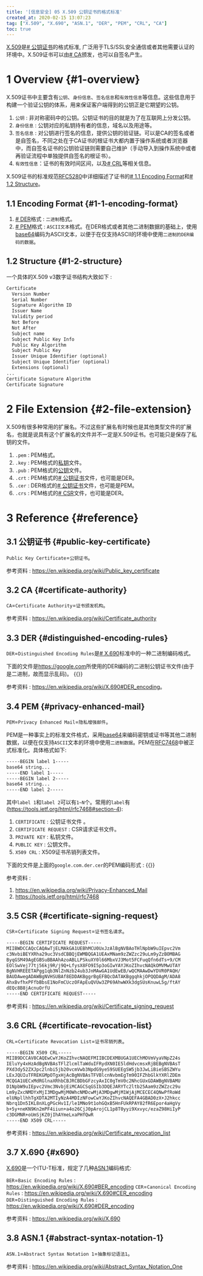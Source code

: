 ```yaml
---
title: '[信息安全] 05 X.509 公钥证书的格式标准'
created_at: 2020-02-15 13:07:23
tag: ["X.509", "X.690", "ASN.1", "DER", "PEM", "CRL", "CA"]
toc: true
---
```


[X.509][X.509]是[# 公钥证书](#public-key-certificate)的格式标准, 广泛用于TLS/SSL安全通信或者其他需要认证的环境中。X.509证书可以由[# CA](#certificate-authority)颁发，也可以自签名产生。

# 1 Overview {#1-overview}

X.509证书中主要含有`公钥`、`身份信息`、`签名信息`和`有效性信息`等信息。这些信息用于构建一个验证公钥的体系，用来保证客户端得到的公钥正是它期望的公钥。

1. `公钥` : 非对称密码中的公钥。公钥证书的目的就是为了在互联网上分发公钥。
2. `身份信息` : 公钥对应的私钥持有者的信息，域名以及用途等。
3. `签名信息` : 对公钥进行签名的信息，提供公钥的验证链。可以是CA的签名或者是自签名，不同之处在于CA证书的根证书大都内置于操作系统或者浏览器中，而自签名证书的公钥验证链则需要自己维护（手动导入到操作系统中或者再验证流程中单独提供自签名的根证书）。
4. `有效性信息`：证书的有效时间区间，以及[# CRL](#certificate-revocation-list)等相关信息。

X.509证书的标准规范[RFC5280][rfc5280]中详细描述了证书的[# 1.1 Encoding Format](#1-1-encoding-format)和[# 1.2 Structure](#1-2-structure)。


## 1.1 Encoding Format {#1-1-encoding-format}

1. [# DER](#distinguished-encoding-rules)格式 : `二进制`格式。
2. [# PEM](#privacy-enhanced-mail)格式 : `ASCII文本`格式。在DER格式或者其他二进制数据的基础上，使用[base64][base64]编码为ASCII文本，以便于在仅支持ASCII的环境中使用`二进制的DER编码的数据`。

## 1.2 Structure {#1-2-structure}

一个具体的X.509 v3数字证书结构大致如下 : 

```txt
Certificate
  Version Number
  Serial Number
  Signature Algorithm ID
  Issuer Name
  Validity period
  Not Before
  Not After
  Subject name
  Subject Public Key Info
  Public Key Algorithm
  Subject Public Key
  Issuer Unique Identifier (optional)
  Subject Unique Identifier (optional)
  Extensions (optional)
...
Certificate Signature Algorithm
Certificate Signature
```

# 2 File Extension {#2-file-extension}

X.509有很多种常用的扩展名。不过这些扩展名有时候也是其他类型文件的扩展名，也就是说具有这个扩展名的文件并不一定是X.509证书。也可能只是保存了私钥的文件。

1. `.pem` : PEM格式。
2. `.key` : PEM格式的[私钥][asymmetric-cryptography]文件。
3. `.pub` : PEM格式的[公钥][asymmetric-cryptography]文件。
4. `.crt` : PEM格式的[# 公钥证书](#public-key-certificate)文件，也可能是DER。
5. `.cer` : DER格式的[# 公钥证书](#public-key-certificate)文件，也可能是PEM。
6. `.crs` : PEM格式的[# CSR](#certificate-signing-request)文件，也可能是DER。


# 3 Reference {#reference}

## 3.1 公钥证书 {#public-key-certificate}

`Public Key Certificate`=`公钥证书`。

参考资料 : <https://en.wikipedia.org/wiki/Public_key_certificate>


## 3.2 CA {#certificate-authority}

`CA`=`Certificate Authority`=`证书颁发机构`。

参考资料 : <https://en.wikipedia.org/wiki/Certificate_authority>


## 3.3 DER {#distinguished-encoding-rules}

`DER`=`Distinguished Encoding Rules`是[# X.690](#x690)标准中的一种二进制编码格式。

下面的文件是<https://google.com>所使用的DER编码的二进制公钥证书文件(由于是二进制，故而显示乱码)。
{{<highlight-file file="google.com.der.cer" lang="txt">}}

参考资料 : <https://en.wikipedia.org/wiki/X.690#DER_encoding>。


## 3.4 PEM {#privacy-enhanced-mail}

`PEM`=`Privacy Enhanced Mail`=`隐私增强邮件`。

PEM是一种事实上的标准文件格式，采用[base64][base64]来编码密钥或证书等其他二进制数据，以便在仅支持`ASCII`文本的环境中使用`二进制数据`。PEM在[RFC7468][rfc7468]中被正式标准化。具体格式如下:

```txt
-----BEGIN label 1-----
base64 string...
-----END label 1-----
-----BEGIN label 2-----
base64 string...
-----END label 2-----
```

其中`label 1`和`label 2`可以有`1~N`个。常用的`label`有(<https://tools.ietf.org/html/rfc7468#section-4>):

1. `CERTIFICATE` : 公钥证书文件 。
2. `CERTIFICATE REQUEST` : CSR请求证书文件。
3. `PRIVATE KEY` : 私钥文件。
4. `PUBLIC KEY` : 公钥文件。
5. `X509 CRL` : X509证书吊销列表文件。

下面的文件是上面的`google.com.der.cer`的PEM编码形式 :
{{<highlight-file file="google.com.pem.crt" lang="txt">}}


参考资料 :
1. <https://en.wikipedia.org/wiki/Privacy-Enhanced_Mail>
2. <https://tools.ietf.org/html/rfc7468>


## 3.5 CSR {#certificate-signing-request}

`CSR`=`Certificate Signing Request`=`证书签名请求`。

```txt
-----BEGIN CERTIFICATE REQUEST-----
MIIBWDCCAQcCAQAwTjELMAkGA1UEBhMCU0UxJzAlBgNVBAoTHlNpbW9uIEpvc2Vm
c3NvbiBEYXRha29uc3VsdCBBQjEWMBQGA1UEAxMNam9zZWZzc29uLm9yZzBOMBAG
ByqGSM49AgEGBSuBBAAhAzoABLLPSkuXY0l66MbxVJ3Mot5FCFuqQfn6dTs+9/CM
EOlSwVej77tj56kj9R/j9Q+LfysX8FO9I5p3oGIwYAYJKoZIhvcNAQkOMVMwUTAY
BgNVHREEETAPgg1qb3NlZnNzb24ub3JnMAwGA1UdEwEB/wQCMAAwDwYDVR0PAQH/
BAUDAwegADAWBgNVHSUBAf8EDDAKBggrBgEFBQcDATAKBggqhkjOPQQDAgM/ADA8
AhxBvfhxPFfbBbsE1NoFmCUczOFApEuQVUw3ZP69AhwWXk3dgSUsKnuwL5g/ftAY
dEQc8B8jAcnuOrfU
-----END CERTIFICATE REQUEST-----
```

参考资料 : <https://en.wikipedia.org/wiki/Certificate_signing_request>


## 3.6 CRL {#certificate-revocation-list}

`CRL`=`Certificate Revocation List`=`证书吊销列表`。

```txt
-----BEGIN X509 CRL-----
MIIB9DCCAV8CAQEwCwYJKoZIhvcNAQEFMIIBCDEXMBUGA1UEChMOVmVyaVNpZ24s
IEluYy4xHzAdBgNVBAsTFlZlcmlTaWduIFRydXN0IE5ldHdvcmsxRjBEBgNVBAsT
PXd3dy52ZXJpc2lnbi5jb20vcmVwb3NpdG9yeS9SUEEgSW5jb3JwLiBieSBSZWYu
LExJQUIuTFREKGMpOTgxHjAcBgNVBAsTFVBlcnNvbmEgTm90IFZhbGlkYXRlZDEm
MCQGA1UECxMdRGlnaXRhbCBJRCBDbGFzcyAxIC0gTmV0c2NhcGUxGDAWBgNVBAMU
D1NpbW9uIEpvc2Vmc3NvbjEiMCAGCSqGSIb3DQEJARYTc2ltb25Aam9zZWZzc29u
Lm9yZxcNMDYxMjI3MDgwMjM0WhcNMDcwMjA3MDgwMjM1WjAjMCECEC4QNwPfRoWd
elUNpllhhTgXDTA2MTIyNzA4MDIzNFowCwYJKoZIhvcNAQEFA4GBAD0zX+J2hkcc
Nbrq1Dn5IKL8nXLgPGcHv1I/le1MNo9t1ohGQxB5HnFUkRPAY82fR6Epor4aHgVy
b+5y+neKN9Kn2mPF4iiun+a4o26CjJ0pArojCL1p8T0yyi9Xxvyc/ezaZ98HiIyP
c3DGMNR+oUmSjKZ0jIhAYmeLxaPHfQwR
-----END X509 CRL-----
```

参考资料 : <https://en.wikipedia.org/wiki/Certificate_revocation_list>


## 3.7 X.690 {#x690}

[X.690][X.690]是一个ITU-T标准，规定了几种[ASN.1](#abstract-syntax-notation-1)编码格式:

`BER`=`Basic Encoding Rules` : <https://en.wikipedia.org/wiki/X.690#BER_encoding>
`CER`=`Canonical Encoding Rules` : <https://en.wikipedia.org/wiki/X.690#CER_encoding>
`DER`=`Distinguished Encoding Rules` : <https://en.wikipedia.org/wiki/X.690#DER_encoding>

参考资料 : <https://en.wikipedia.org/wiki/X.690>


## 3.8 ASN.1 {#abstract-syntax-notation-1}

`ASN.1`=`Abstract Syntax Notation 1`=`抽象标记语法1`。

参考资料 : <https://en.wikipedia.org/wiki/Abstract_Syntax_Notation_One>



[X.509]:<https://en.wikipedia.org/wiki/X.509>
[X.690]:<https://en.wikipedia.org/wiki/X.690>
[rfc5280]:<https://tools.ietf.org/html/rfc5280>
[rfc7468]:<https://tools.ietf.org/html/rfc7468>

[base64]:../01-cryptography-toolbox-1/#6-2-base64
[asymmetric-cryptography]:../01-cryptography-toolbox-1/#2-asymmetric-cryptography
